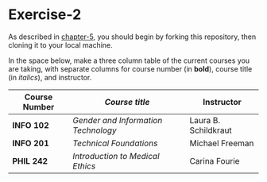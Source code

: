 # Exercise-2

As described in [chapter-5](https://info201-s17.github.io/book/introduction-to-git-and-github.html), you should begin by forking this repository, then cloning it to your local machine.

In the space below, make a three column table of the current courses you are taking, with separate columns for course number (in **bold**), course title (in _italics_), and instructor.


|**Course Number**|_Course title_                     |Instructor          |
| --------------- | --------------------------------- | ------------------ |
|**INFO 102**     |_Gender and Information Technology_|Laura B. Schildkraut|
|**INFO 201**     |_Technical Foundations_            |Michael Freeman     |
|**PHIL 242**     |_Introduction to Medical Ethics_   |Carina Fourie       |
